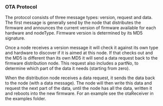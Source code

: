 ### OTA Protocol
The protocol consists of three message types: version, request and data. The first message is generally send by the node that distributes the firmware and announces the current version of firmware available for each hardware and nodeType. Firmware version is determined by its MD5 signature.  

Once a node receives a version message it will check it against its own type and hardware to discover if it is aimed at this node. If that checks out and the MD5 is different than its own MD5 it will send a data request back to the firmware distribution node. This request also includes a partNo, to determine which part of the data it needs (starting from zero).  

When the distribution node receives a data request, it sends the data back to the node (with a data message). The node will then write this data and request the next part of the data, until the node has all the data, written it and reboots into the new firmware. For an example see the otaReceiver in the examples folder.
